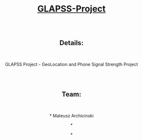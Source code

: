 <br/>
<h1 align="center" border="none"><a href="http://glapss-project.justforyou.com.pl/#">GLAPSS-Project</a></h1>
<br/>
<br/>
<h2 align="center" border="none">Details:</h2>
<br/>
<p align="center">GLAPSS Project - GeoLocation and Phone Signal Strength Project</p>
<br/>
<br/>
<h2 align="center" border="none">Team:</h2>
<br/>
<p align="center">* Mateusz Archicinski</p>
<p align="center">* </p>
<p align="center">* </p>
<br/>
